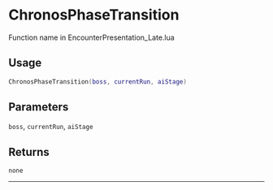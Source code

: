 # ChronosPhaseTransition
Function name in EncounterPresentation_Late.lua
## Usage
```lua
ChronosPhaseTransition(boss, currentRun, aiStage)
```
## Parameters
`boss`, `currentRun`, `aiStage`
## Returns
`none`

---